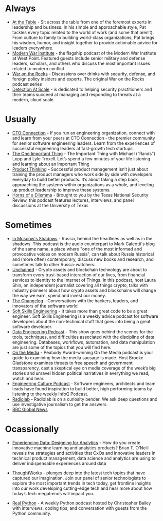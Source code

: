 # Always 
- [At the Table](https://www.tablegroup.com/at-the-table/) - Sit across the table from one of the foremost experts in leadership and business. In his simple and approachable style, Pat tackles every topic related to the world of work (and some that aren’t). From culture to family to building world-class organizations, Pat brings his wisdom, humor, and insight together to provide actionable advice for leaders everywhere.
- [Modern War Institute](https://mwi.usma.edu/category/podcasts/mwi-podcast/) - the flagship podcast of the Modern War Institute at West Point. Featured guests include senior military and defense leaders, scholars, and others who discuss the most important issues related to modern conflict.
- [War on the Rocks](https://warontherocks.com/category/podcasts/war-on-the-rocks/) - Discussions over drinks with security, defense, and foreign policy insiders and experts. The original War on the Rocks podcast series
- [Detection At Scale](https://podcasts.apple.com/ph/podcast/detection-at-scale/id1582584270) -  is dedicated to helping security practitioners and their teams succeed at managing and responding to threats at a modern, cloud scale.

# Usually 
- [CTO Connection](https://podcast.ctoconnection.com/) - If you run an engineering organization, connect with and learn from your peers at CTO Connection - the premier community for senior software engineering leaders. Learn from the experiences of successful engineering leaders at fast-growth tech startups.
- [The One Important Thing](https://podcasts.apple.com/us/podcast/the-important-thing/id1195704939) - 
The Important Thing with Michael (“Rands”) Lopp and Lyle Troxell. Let’s spend a few minutes of your life listening and learning about an Important Thing
- [Product Thinking](https://podcasts.apple.com/us/podcast/product-thinking/id1550800132) - Successful product management isn’t just about training the product managers who work side by side with developers everyday to build better products. It’s about taking a step back, approaching the systems within organizations as a whole, and leveling up product leadership to improve these systems.
- [Horns of a Dilemma](https://warontherocks.com/category/podcasts/horns-of-a-dilemma/) - Brought to you by the Texas National Security Review, this podcast features lectures, interviews, and panel discussions at the University of Texas

# Sometimes
- [In Moscow's Shadows](https://inmoscowsshadows.buzzsprout.com/) - Russia, behind the headlines as well as in the shadows. This podcast is the audio counterpart to Mark Galeotti's blog of the same name, a place where "one of the most informed and provocative voices on modern Russia", can talk about Russia historical and (more often) contemporary, discuss new books and research, and sometimes talk to other Russia-watchers.
- [Unchained](https://unchainedpodcast.com/) - Crypto assets and blockchain technology are about to transform every trust-based interaction of our lives, from financial services to identity to the Internet of Things. In this podcast, host Laura Shin, an independent journalist covering all things crypto, talks with industry pioneers about how crypto assets and blockchains will change the way we earn, spend and invest our money.
- [The Changelog](https://changelog.com/podcast) - Conversations with the hackers, leaders, and innovators of the software world
- [Soft Skills Engineering](https://podcasts.apple.com/us/podcast/soft-skills-engineering/id1091341048) - It takes more than great code to be a great engineer. Soft Skills Engineering is a weekly advice podcast for software developers about the non-technical stuff that goes into being a great software developer.
- [Data Engineering Podcast](https://www.dataengineeringpodcast.com/) - This show goes behind the scenes for the tools, techniques, and difficulties associated with the discipline of data engineering. Databases, workflows, automation, and data manipulation are just some of the topics that you will find here.
- [On the Media](https://www.wnycstudios.org/podcasts/otm) - Peabody Award-winning On the Media podcast is your guide to examining how the media sausage is made. Host Brooke Gladstone examines threats to free speech and government transparency, cast a skeptical eye on media coverage of the week’s big stories and unravel hidden political narratives in everything we read, watch and hear.
- [Engineering Culture Podcast](https://www.infoq.com/engineering-culture-podcast/) - Software engineers, architects and team leads have found inspiration to build better, high performing teams by listening to the weekly InfoQ Podcast.
- [Radiolab](https://radiolab.org/) - Radiolab is on a curiosity bender. We ask deep questions and use investigative journalism to get the answers.
- [BBC Global News](https://podcasts.apple.com/us/podcast/global-news-podcast/id135067274)

# Ocassionally 
- [Experiencing Data: Designing for Analytics](https://designingforanalytics.com/experiencing-data-podcast/) - How do you create innovative machine learning and analytics products? Brian T. O’Neill reveals the strategies and activities that CxOs and innovative leaders in technical product management, data science and analytics are using to deliver indispensable experiences around data

- [ThoughtWorks](https://www.thoughtworks.com/en-us/insights/podcasts) - plunges deep into the latest tech topics that have captured our imagination. Join our panel of senior technologists to explore the most important trends in tech today, get frontline insights into our work developing cutting-edge tech and hear more about how today’s tech megatrends will impact you.
- [Real Python](https://realpython.com/podcasts/rpp/) - A weekly Python podcast hosted by Christopher Bailey with interviews, coding tips, and conversation with guests from the Python community.

